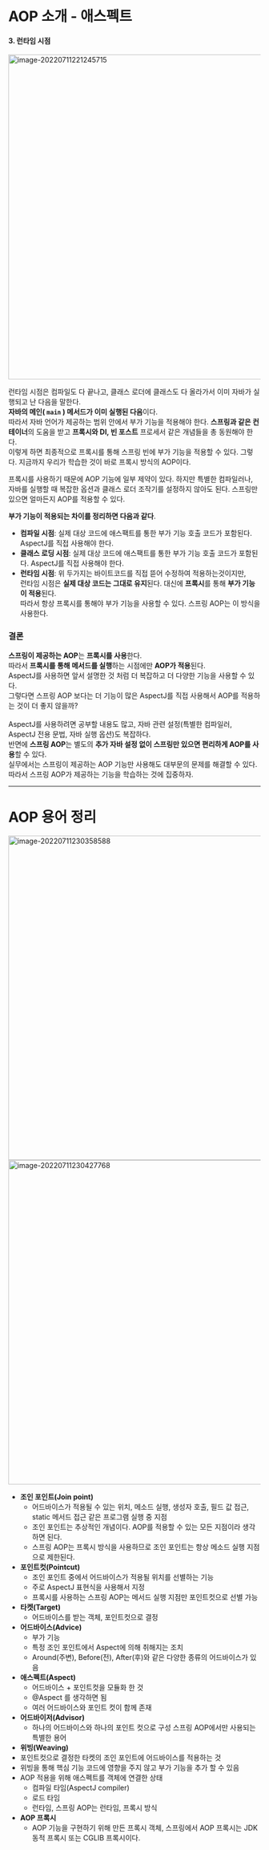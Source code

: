 # AOP 소개 - 애스펙트

#### 3. 런타임 시점

<img width="648" alt="image-20220711221245715" src="https://user-images.githubusercontent.com/58017318/178516363-dcb8520d-fc83-4a82-aba0-a49d430520e7.png">

런타임 시점은 컴파일도 다 끝나고, 클래스 로더에 클래스도 다 올라가서 이미 자바가 실행되고 난 다음을 말한다. <br>**자바의 메인( `main` ) 메서드가 이미 실행된 다음**이다. <br>따라서 자바 언어가 제공하는 범위 안에서 부가 기능을 적용해야 한다. **스프링과 같은 컨테이너**의 도움을 받고 **프록시와 DI, 빈 포스트** 프로세서 같은 개념들을 총 동원해야 한다. <br>이렇게 하면 최종적으로 프록시를 통해 스프링 빈에 부가 기능을 적용할 수 있다. 그렇다. 지금까지 우리가 학습한 것이 바로 프록시 방식의 AOP이다.

프록시를 사용하기 때문에 AOP 기능에 일부 제약이 있다. 하지만 특별한 컴파일러나, 자바를 실행할 때 복잡한 옵션과 클래스 로더 조작기를 설정하지 않아도 된다. 스프링만 있으면 얼마든지 AOP를 적용할 수 있다.

**부가 기능이 적용되는 차이를 정리하면 다음과 같다**.

- **컴파일 시점**: 실제 대상 코드에 애스팩트를 통한 부가 기능 호출 코드가 포함된다. AspectJ를 직접 사용해야 한다.
- **클래스 로딩 시점**: 실제 대상 코드에 애스팩트를 통한 부가 기능 호출 코드가 포함된다. AspectJ를 직접 사용해야 한다.
- **런타임 시점**: 위 두가지는 바이트코드를 직접 뜯어 수정하여 적용하는것이지만, <br>런타임 시점은 **실제 대상 코드는 그대로 유지**된다. 대신에 **프록시**를 통해 **부가 기능이 적용**된다. <br>따라서 항상 프록시를 통해야 부가 기능을 사용할 수 있다. 스프링 AOP는 이 방식을 사용한다.



### 결론

**스프링이 제공하는 AOP**는 **프록시를 사용**한다. <br>따라서 **프록시를 통해 메서드를 실행**하는 시점에만 **AOP가 적용**된다. <br>AspectJ를 사용하면 앞서 설명한 것 처럼 더 복잡하고 더 다양한 기능을 사용할 수 있다. <br>그렇다면 스프링 AOP 보다는 더 기능이 많은 AspectJ를 직접 사용해서 AOP를 적용하는 것이 더 좋지 않을까? <br><br>AspectJ를 사용하려면 공부할 내용도 많고, 자바 관련 설정(특별한 컴파일러, AspectJ 전용 문법, 자바 실행 옵션)도 복잡하다.<br> 반면에 **스프링 AOP**는 별도의 **추가 자바 설정 없이 스프링만 있으면 편리하게 AOP를 사용**할 수 있다. <br>실무에서는 스프링이 제공하는 AOP 기능만 사용해도 대부문의 문제를 해결할 수 있다. <br>따라서 스프링 AOP가 제공하는 기능을 학습하는 것에 집중하자.

-----

# AOP 용어 정리

<img width="647" alt="image-20220711230358588" src="https://user-images.githubusercontent.com/58017318/178516487-8245c3d1-ab89-4156-9f98-bf4b4f39641e.png">
<img width="647" alt="image-20220711230427768" src="https://user-images.githubusercontent.com/58017318/178516508-3f613f63-29c0-4ddd-b51f-081b15c70c68.png">

- **조인 포인트(Join point)**
  - 어드바이스가 적용될 수 있는 위치, 메소드 실행, 생성자 호출, 필드 값 접근, static 메서드 접근 같은 프로그램 실행 중 지점
  - 조인 포인트는 추상적인 개념이다. AOP를 적용할 수 있는 모든 지점이라 생각하면 된다.
  - 스프링 AOP는 프록시 방식을 사용하므로 조인 포인트는 항상 메소드 실행 지점으로 제한된다.
- **포인트컷(Pointcut)**
  - 조인 포인트 중에서 어드바이스가 적용될 위치를 선별하는 기능
  - 주로 AspectJ 표현식을 사용해서 지정
  - 프록시를 사용하는 스프링 AOP는 메서드 실행 지점만 포인트컷으로 선별 가능
- **타켓(Target)**
  - 어드바이스를 받는 객체, 포인트컷으로 결정
- **어드바이스(Advice)**
  - 부가 기능
  - 특정 조인 포인트에서 Aspect에 의해 취해지는 조치
  - Around(주변), Before(전), After(후)와 같은 다양한 종류의 어드바이스가 있음
- **애스펙트(Aspect)**
  - 어드바이스 + 포인트컷을 모듈화 한 것 
  - @Aspect 를 생각하면 됨
  - 여러 어드바이스와 포인트 컷이 함께 존재
- **어드바이저(Advisor)**
  - 하나의 어드바이스와 하나의 포인트 컷으로 구성 스프링 AOP에서만 사용되는 특별한 용어
- **위빙(Weaving)**
- 포인트컷으로 결정한 타켓의 조인 포인트에 어드바이스를 적용하는 것 
- 위빙을 통해 핵심 기능 코드에 영향을 주지 않고 부가 기능을 추가 할 수 있음 
- AOP 적용을 위해 애스펙트를 객체에 연결한 상태
  - 컴파일 타임(AspectJ compiler)
  - 로드 타임
  - 런타임, 스프링 AOP는 런타임, 프록시 방식
- **AOP 프록시**
  - AOP 기능을 구현하기 위해 만든 프록시 객체, 스프링에서 AOP 프록시는 JDK 동적 프록시 또는 CGLIB 프록시이다.
